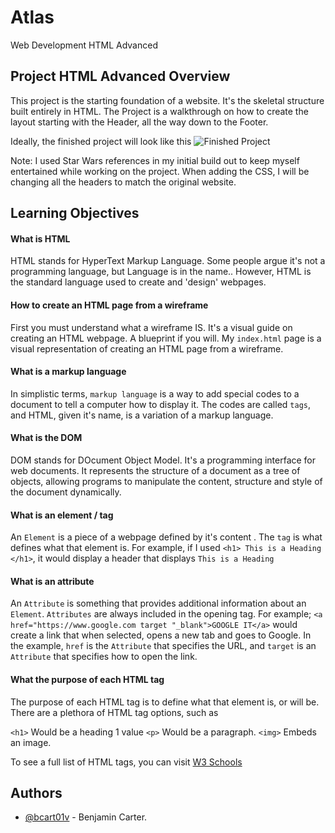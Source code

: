 # Atlas 
Web Development
HTML Advanced



## Project HTML Advanced Overview

This project is the starting foundation of a website. It's the skeletal structure built entirely in HTML. The Project is a walkthrough on how to create the layout starting with the Header, all the way down to the Footer.

Ideally, the finished project will look like this
![Finished Project](https://raw.githubusercontent.com/bcart01v/Images/main/1f4cd63ecc3a8c03b0f4309b74aca179e225aabf.jpg?token=GHSAT0AAAAAACMI6F4WR4JEMWIEINOU36JMZSE5XRQ)

Note: I used Star Wars references in my initial build out to keep myself entertained while working on the project. When adding the CSS, I will be changing all the headers to match the original website.
## Learning Objectives

#### What is HTML
HTML stands for HyperText Markup Language. Some people argue it's not a programming language, but Language is in the name.. However, HTML is the standard language used to create and 'design' webpages. 


#### How to create an HTML page from a wireframe
First you must understand what a wireframe IS. It's a visual guide on creating an HTML webpage. A blueprint if you will. My `index.html` page is a visual representation of creating an HTML page from a wireframe.

####  What is a markup language
In simplistic terms, `markup language` is a way to add special codes to a document to tell a computer how to display it. The codes are called `tags`, and HTML, given it's name, is a variation of a markup language. 


#### What is the DOM
DOM stands for DOcument Object Model. It's a programming interface for web documents. It represents the structure of a document as a tree of objects, allowing programs to manipulate the content, structure and style of the document dynamically.

#### What is an element / tag
An `Element` is a piece of a webpage defined by it's <tag> content <end tag>. The `tag` is what defines what that element is. For example, if I used `<h1> This is a Heading </h1>`, it would display a header that displays `This is a Heading`

#### What is an attribute
An `Attribute` is something that provides additional information about an `Element`. `Attributes` are always included in the opening tag. For example;
`<a href="https://www.google.com target "_blank">GOOGLE IT</a>` would create a link that when selected, opens a new tab and goes to Google. In the example, `href` is the `Attribute` that specifies the URL, and `target` is an `Attribute` that specifies how to open the link.

#### What the purpose of each HTML tag

The purpose of each HTML tag is to define what that element is, or will be. There are a plethora of HTML tag options, such as 

`<h1>` Would be a heading 1 value
`<p>` Would be a paragraph. 
`<img>` Embeds an image. 

To see a full list of HTML tags, you can visit [W3 Schools](https://www.w3schools.com/tags/default.asp)
## Authors

- [@bcart01v](https://github.com/bcart01v) - Benjamin Carter.

